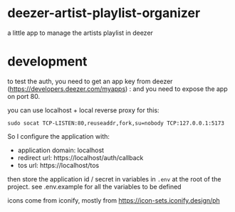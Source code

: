 # deezer-artist-playlist-organizer

a little app to manage the artists playlist in deezer


# development

to test the auth, you need to get an app key from deezer (https://developers.deezer.com/myapps) :
and you need to expose the app on port 80.

you can use localhost + local reverse proxy for this:
```
sudo socat TCP-LISTEN:80,reuseaddr,fork,su=nobody TCP:127.0.0.1:5173
```

So I configure the application with:

- application domain: localhost
- redirect url: https://localhost/auth/callback
- tos url: https://localhost/tos

then store the application id / secret in variables in `.env` at the root of the project.
see .env.example for all the variables to be defined



icons come from iconify, mostly from https://icon-sets.iconify.design/ph                                                                                                                    
